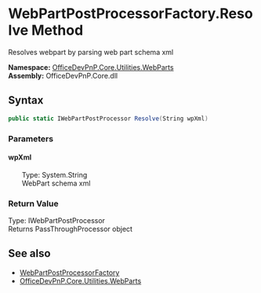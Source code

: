 # WebPartPostProcessorFactory.Resolve Method  
 Resolves webpart by parsing web part schema xml   

**Namespace:** [OfficeDevPnP.Core.Utilities.WebParts](OfficeDevPnP.Core.Utilities.WebParts.md)  
**Assembly:** OfficeDevPnP.Core.dll  
## Syntax
```C#
public static IWebPartPostProcessor Resolve(String wpXml)
```
### Parameters
#### wpXml  
&emsp;&emsp;Type: System.String  
&emsp;&emsp;WebPart schema xml  

  

### Return Value
Type: IWebPartPostProcessor  
Returns PassThroughProcessor object  


## See also
- [WebPartPostProcessorFactory](OfficeDevPnP.Core.Utilities.WebParts.WebPartPostProcessorFactory.md) 
- [OfficeDevPnP.Core.Utilities.WebParts](OfficeDevPnP.Core.Utilities.WebParts.md) 
